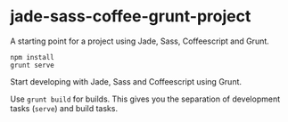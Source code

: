# jade-sass-coffee-grunt-project
A starting point for a project using Jade, Sass, Coffeescript and Grunt.

```
npm install
grunt serve
```

Start developing with Jade, Sass and Coffeescript using Grunt.

Use `grunt build` for builds. This gives you the separation of development tasks (`serve`) and build tasks.
